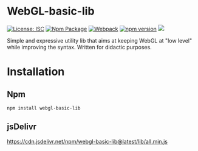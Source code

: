 # WebGL-basic-lib
[![License: ISC](https://img.shields.io/badge/License-ISC-blue.svg)](https://opensource.org/licenses/ISC)
[![Npm Package](https://github.com/DavDag/WebGL-basic-lib/actions/workflows/npm-publish.yml/badge.svg)](https://github.com/DavDag/WebGL-basic-lib/actions/workflows/npm-publish.yml)
[![Webpack](https://github.com/DavDag/WebGL-basic-lib/actions/workflows/webpack.yml/badge.svg)](https://github.com/DavDag/WebGL-basic-lib/actions/workflows/webpack.yml)
[![npm version](https://badge.fury.io/js/webgl-basic-lib.svg)](https://badge.fury.io/js/webgl-basic-lib)
![](https://img.badgesize.io/DavDag/WebGL-basic-lib/main/dist/main.js.svg)

Simple and expressive utility lib that aims at keeping WebGL at "low level" while improving the syntax.
Written for didactic purposes.

# Installation

## Npm
```
npm install webgl-basic-lib
```

## jsDelivr
https://cdn.jsdelivr.net/npm/webgl-basic-lib@latest/lib/all.min.js
